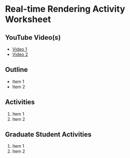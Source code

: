 # Real-time Rendering Activity Worksheet

## YouTube Video(s)

- [Video 1]()
- [Video 2]()

## Outline

- Item 1
- Item 2

## Activities

1. Item 1
2. Item 2

## Graduate Student Activities

1. Item 1
2. Item 2